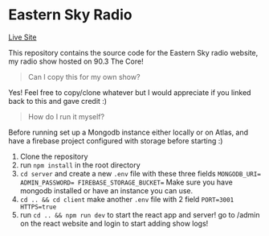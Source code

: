 # Eastern Sky Radio

[Live Site](https://easternskyradio.onrender.com)

This repository contains the source code for the Eastern Sky radio website, my radio show hosted on 90.3 The Core!

> Can I copy this for my own show? 

Yes! Feel free to copy/clone whatever but I would appreciate if you linked back to this and gave credit :)

>How do I run it myself?

Before running set up a Mongodb instance either locally or on Atlas, and have a firebase project configured with storage before starting :)
 1. Clone the repository 
 2. run `npm install` in the root directory
 3. `cd server` and create a new `.env` file with these three fields `MONGODB_URI=
ADMIN_PASSWORD= FIREBASE_STORAGE_BUCKET=` Make sure you have mongodb installed or have an instance you can use. 
4. `cd .. && cd client` make another `.env` file with 2 field `PORT=3001
HTTPS=true`
5. run `cd .. && npm run dev` to start the react app and server! go to /admin on the react website and login to start adding show logs!

